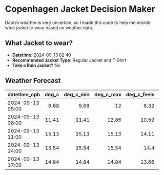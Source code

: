 # Copenhagen Jacket Decision Maker

Danish weather is very uncertain, so I made this code to help me decide what jacket to wear based on weather data.

## What Jacket to wear?

- **Datetime**: 2024-09-13 02:40
- **Recommended Jacket Type**: Regular Jacket and T-Shirt
- **Take a Rain Jacket?** No

## Weather Forecast
| datetime_cph     |   deg_c |   deg_c_min |   deg_c_max |   deg_c_feels | weather   | wind   | rain   |
|:-----------------|--------:|------------:|------------:|--------------:|:----------|:-------|:-------|
| 2024-09-13 05:00 |    9.68 |        9.68 |       12    |          8.32 | Clouds    | Low    | None   |
| 2024-09-13 08:00 |   11.41 |       11.41 |       12.86 |         10.59 | Clouds    | Low    | None   |
| 2024-09-13 11:00 |   15.13 |       15.13 |       15.13 |         14.11 | Clouds    | Medium | None   |
| 2024-09-13 14:00 |   15.54 |       15.54 |       15.54 |         14.4  | Clouds    | Medium | None   |
| 2024-09-13 17:00 |   14.84 |       14.84 |       14.84 |         13.66 | Clouds    | Medium | None   |

